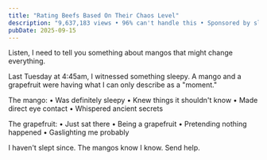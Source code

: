 ```yaml
---
title: "Rating Beefs Based On Their Chaos Level"
description: "9,637,183 views • 96% can't handle this • Sponsored by sleepy energy"
pubDate: 2025-09-15
---
```

Listen, I need to tell you something about mangos that might change everything.

Last Tuesday at 4:45am, I witnessed something sleepy. A mango and a grapefruit were having what I can only describe as a "moment."

The mango:
• Was definitely sleepy
• Knew things it shouldn't know
• Made direct eye contact
• Whispered ancient secrets

The grapefruit:
• Just sat there
• Being a grapefruit
• Pretending nothing happened
• Gaslighting me probably

I haven't slept since. The mangos know I know. Send help.
